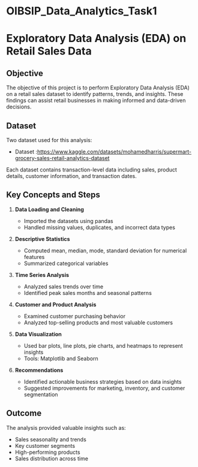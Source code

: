 # OIBSIP_Data_Analytics_Task1
# Exploratory Data Analysis (EDA) on Retail Sales Data

## Objective

The objective of this project is to perform Exploratory Data Analysis (EDA) on a retail sales dataset to identify patterns, trends, and insights. These findings can assist retail businesses in making informed and data-driven decisions.

## Dataset

Two dataset used for this analysis:
- Dataset :https://www.kaggle.com/datasets/mohamedharris/supermart-grocery-sales-retail-analytics-dataset


Each dataset contains transaction-level data including sales, product details, customer information, and transaction dates.

## Key Concepts and Steps

1. **Data Loading and Cleaning**
   - Imported the datasets using pandas
   - Handled missing values, duplicates, and incorrect data types

2. **Descriptive Statistics**
   - Computed mean, median, mode, standard deviation for numerical features
   - Summarized categorical variables

3. **Time Series Analysis**
   - Analyzed sales trends over time
   - Identified peak sales months and seasonal patterns

4. **Customer and Product Analysis**
   - Examined customer purchasing behavior
   - Analyzed top-selling products and most valuable customers

5. **Data Visualization**
   - Used bar plots, line plots, pie charts, and heatmaps to represent insights
   - Tools: Matplotlib and Seaborn

6. **Recommendations**
   - Identified actionable business strategies based on data insights
   - Suggested improvements for marketing, inventory, and customer segmentation

## Outcome

The analysis provided valuable insights such as:
- Sales seasonality and trends
- Key customer segments
- High-performing products
- Sales distribution across time

